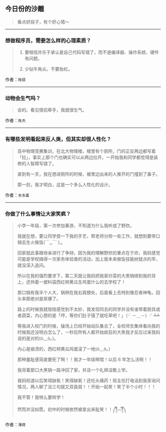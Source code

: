## 今日份的沙雕

> 看点好段子，有个好心情～


 
---

### 想做程序员，需要怎么样的心理素质？

> 1. 要相信并乐于承认是自己代码写错了，而不是编译器、操作系统、硬件有问题。
> 
> 2. 少钻牛角尖，不要抬杠。


作者：`陈硕`

---

### 动物会生气吗？

> 会的。看见情侣牵手，我就很生气。


作者：`陈杰`

---

### 有哪些发明看起来反人类，但其实却很人性化？

> 高中物理竞赛集训，在北大物理楼，楼里有个厕所，门的正反两边都写着「拉」，事实上那个门也确实可以从两边拉开，一开始我和同学都觉得是装修的人智障写错了。
> 
> 直到有一天，我在想进厕所的时候，被里边出来的人推开的门撞到了鼻子。
> 
> 那一刻，我才明白，这是一个多么人性化的设计。


作者：`东东蛋`

---

### 你做了什么事情让大家笑疯？

> 小学一年级，第一次参加春游，不知道为什么我听成了野炊。
> 
> 我就在想，要让同学尝一下我的手艺，帮老师分担一些工作，就想到要带口锅去生火做饭(￣_,￣ ),。
> 
> 回家就此事跟母亲进行了争辩，因为我的理解野炊的重点在于炊，我妈感觉可能是学校搞得一次家务体验类的活动，加上我本来做饭技能树就点的早，就没深入追问。
> 
> 所以在我的强烈要求下，第二天就让我妈把我家炒菜的大黑锅绑到我的背上，还拎着一塑料袋西红柿黄瓜生鸡蛋什么的去学校了！
> 
> 那口锅有我半个人大，锅柄在我右肩膀处，后面看上去特别像忍者神龟，回头率那绝对是屌爆了。
> 
> 路上的时候我就隐隐感觉到不太妙，我发现同去的同学并没有谁带着厨具或者蔬菜，内心想的是「哼，等你们肚子饿了就吃草吧！」（╯－＿－）╯╧╧
> 
> 等我进入校门的时候，操场上已经开始站队集合了，全校师生集体看向我的时候我还没明白怎么了，一秒后所有人都开始疯狂的大笑我才反应过来我妈说的是对的(ó﹏ò｡)。
> 
> 内心是崩溃的，西红柿黄瓜鸡蛋滚了一地(ó﹏ò｡)
> 
> 那种羞耻感简直要死了啊！！我才一年级啊喂！以后 6 年怎么活啊！！
> 
> 我背着那口大黑锅一路冲回了家，并且一个礼拜没敢上学。
> 
> 我妈知道以后笑得缺氧！笑得缺氧！还吃头痛药！班主任打电话到我家询问情况，两人聊了没三句就又双叒叕！！开始一起笑！笑了半个小时！！！
> 
> 我不管！我特么要转学！
> 
> 然而并没如愿。初中的时候依然被拿出来耻笑！！༼༎ຶ෴༎ຶ༽


作者：`薄荷`